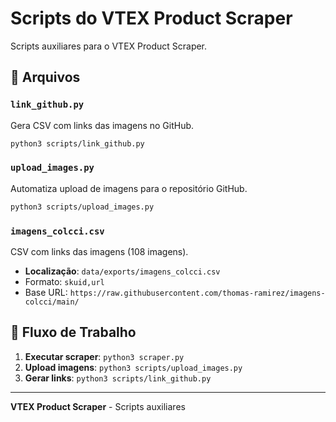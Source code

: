 # Scripts do VTEX Product Scraper

Scripts auxiliares para o VTEX Product Scraper.

## 📁 Arquivos

### `link_github.py`
Gera CSV com links das imagens no GitHub.
```bash
python3 scripts/link_github.py
```

### `upload_images.py`
Automatiza upload de imagens para o repositório GitHub.
```bash
python3 scripts/upload_images.py
```

### `imagens_colcci.csv`
CSV com links das imagens (108 imagens).
- **Localização**: `data/exports/imagens_colcci.csv`
- Formato: `skuid,url`
- Base URL: `https://raw.githubusercontent.com/thomas-ramirez/imagens-colcci/main/`

## 🚀 Fluxo de Trabalho

1. **Executar scraper**: `python3 scraper.py`
2. **Upload imagens**: `python3 scripts/upload_images.py`
3. **Gerar links**: `python3 scripts/link_github.py`

---
**VTEX Product Scraper** - Scripts auxiliares
